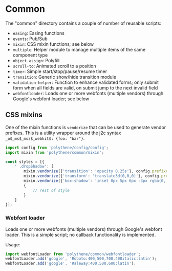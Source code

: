 # Common

The "common" directory contains a couple of number of reusable scripts:

* `easing`: Easing functions
* `events`: Pub/Sub 
* `mixin`: CSS mixin functions; see below
* `multiple`: Helper module to manage multiple items of the same component type
* `object.assign`: Polyfill
* `scroll-to`: Animated scroll to a position
* `timer`: Simple start/stop/pause/resume timer
* `transition`: Generic show/hide transition module
* `validation-helper`: Function to enhance validated forms; only submit form when all fields are valid, on submit jump to the next invalid field
* `webfontloader`: Loads one or more webfonts (multiple vendors) through Google's webfont loader; see below


## CSS mixins

One of the mixin functions is `vendorize` that can be used to generate vendor prefixes. This is a utility wrapper around the j2c syntax `_o$_ms$_moz$_webkit$: {foo: "bar"}`.

~~~javascript
import config from 'polythene/config/config';
import mixin from 'polythene/common/mixin';

const styles = [{
    ' .dropShadow': [
        mixin.vendorize({'transition': 'opacity 0.25s'}, config.prefixes_transition),
        mixin.vendorize({'transform': 'translate3d(0,0,0)'}, config.prefixes_transform),
        mixin.vendorize({'box-shadow': 'inset 0px 5px 6px -3px rgba(0, 0, 0, 0.4)'}, config.prefixes_box_shadow),
        {
            // rest of style
        }
    ]
}];
~~~


### Webfont loader

Loads one or more webfonts (multiple vendors) through Google's webfont loader. This is a simple script; no callback functionality is implemented.

Usage:

~~~javascript
import webfontLoader from 'polythene/common/webfontloader';
webfontLoader.add('google', 'Roboto:400,500,700,400italic:latin');
webfontLoader.add('google', 'Raleway:400,500,600:latin');
~~~

